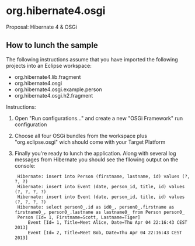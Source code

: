 org.hibernate4.osgi
===================

Proposal: Hibernate 4 &amp; OSGi


How to lunch the sample
-----------------------
The following instructions assume that you have imported the following projects into an Eclipse workspace:

* org.hibernate4.lib.fragment
* org.hibernate4.osgi
* org.hibernate4.osgi.example.person
* org.hibernate4.osgi.h2.fragment

Instructions:

1. Open "Run configurations..." and create a new "OSGi Framework" run configuration

2. Choose all four OSGi bundles from the workspace plus "org.eclipse.osgi" wich should come with your Target Platform
3. Finally you're ready to lunch the application. Along with several log messages from Hibernate you should see the fllowing output on the console:
   
        Hibernate: insert into Person (firstname, lastname, id) values (?, ?, ?)
        Hibernate: insert into Event (date, person_id, title, id) values (?, ?, ?, ?)
        Hibernate: insert into Event (date, person_id, title, id) values (?, ?, ?, ?)
        Hibernate: select person0_.id as id0_, person0_.firstname as firstname0_, person0_.lastname as lastname0_ from Person person0_
        Person [Id= 1, Firstname=Scott, Lastname=Tiger]
	        Event [Id= 1, Title=Meet Alice, Date=Thu Apr 04 22:16:43 CEST 2013]
	        Event [Id= 2, Title=Meet Bob, Date=Thu Apr 04 22:16:43 CEST 2013]
